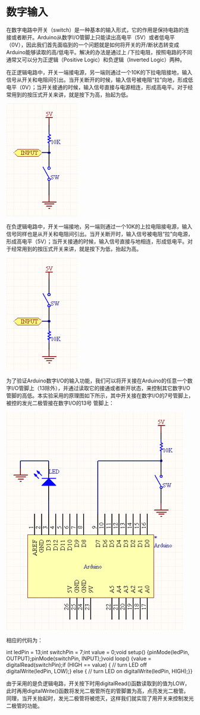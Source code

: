 # 数字输入


在数字电路中开关（switch）是一种基本的输入形式，它的作用是保持电路的连接或者断开。Arduino从数字I/O管脚上只能读出高电平（5V）或者低电平（0V），因此我们首先面临到的一个问题就是如何将开关的开/断状态转变成Arduino能够读取的高/低电平。解决的办法是通过上 /下拉电阻，按照电路的不同通常又可以分为正逻辑（Positive Logic）和负逻辑（Inverted Logic）两种。

在正逻辑电路中，开关一端接电源，另一端则通过一个10K的下拉电阻接地，输入信号从开关和电阻间引出。当开关断开的时候，输入信号被电阻“拉”向地，形成低电平（0V）；当开关接通的时候，输入信号直接与电源相连，形成高电平。对于经常用到的按压式开关来讲，就是按下为高，抬起为低。

![D1](assets/d1.png)

在负逻辑电路中，开关一端接地，另一端则通过一个10K的上拉电阻接电源，输入信号同样也是从开关和电阻间引出。当开关断开时，输入信号被电阻“拉”向电源，形成高电平（5V）；当开关接通的时候，输入信号直接与地相连，形成低电平。对于经常用到的按压式开关来讲，就是按下为低，抬起为高。

![D2](assets/d2.png)

为了验证Arduino数字I/O的输入功能，我们可以将开关接在Arduino的任意一个数字I/O管脚上（13除外），并通过读取它的接通或者断开状态，来控制其它数字I/O管脚的高低。本实验采用的原理图如下所示，其中开关接在数字I/O的7号管脚上，被控的发光二极管接在数字I/O的13号 管脚上：

![D3](assets/d3.png)

相应的代码为：

int ledPin = 13;int switchPin = 7;int value = 0;void setup() {pinMode(ledPin, OUTPUT);pinMode(switchPin, INPUT);}void loop() {value = digitalRead(switchPin);if (HIGH == value) {    // turn LED off    digitalWrite(ledPin, LOW);} else {    // turn LED on    digitalWrite(ledPin, HIGH);}}

由于采用的是负逻辑电路，开关按下时用digitalRead()函数读取到的值为LOW，此时再用digitalWrite()函数将发光二极管所在的管脚置为高，点亮发光二极管。同理，当开关抬起时，发光二极管将被熄灭，这样我们就实现了用开关来控制发光二极管的功能。